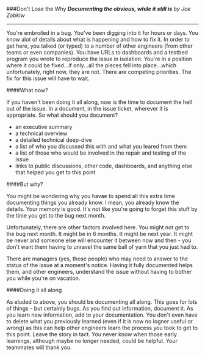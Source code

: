 ###Don't Lose the Why
**_Documenting the obvious, while it still is_**
*by Joe Zobkiw*

---

You're embroiled in a bug. You've been digging into it for hours or days. You know alot of details about what is happening and how to fix it. In order to get here, you talked (or typed) to a number of other engineers (from other teams or even companies). You have URLs to dashboards and a testbed program you wrote to reproduce the issue in isolation. You're in a position where it could be fixed...if only...all the pieces fell into place...which unfortunately, right now, they are not. There are competing priorities. The fix for this issue will have to wait.

####What now?

If you haven't been doing it all along, now is the time to document the hell out of the issue. In a document, in the issue ticket, wherever it is appropriate. So what should you document?

- an executive summary
- a technical overview
- a detailed technical deep-dive
- a list of who you discussed this with and what you leared from them
- a list of those who would be involved in the repair and testing of the issue
- links to public discussions, other code, dashboards, and anything else that helped you get to this point

####But why?

You might be wondering why you havae to spend all this extra time documenting things you already know. I mean, you already know the details. Your memory is good. It's not like you're going to forget this stuff by the time you get to the bug next month.

Unfortunately, there are other factors involved here. You might not get to the bug next month. It might be in 6 months. It might be next year. It might be never and someone else will encounter it between now and then - you don't want them having to unravel the same ball of yarn that you just had to.

There are managers (yes, those people) who may need to answer to the status of the issue at a moment's notice. Having it fully documented helps them, and other engineers, understand the issue without having to bother you while you're on vacation.

####Doing it all along

As eluded to above, you should be documenting all along. This goes for lots of things - but certainly bugs. As you find out information, document it. As you learn new information, add to your documentation. You don't even have to delete what you previously learned (even if it is now no logner useful or wrong) as this can help other engineers learn the process you took to get to this point. Leave the story in tact. You never know when those early learnings, although maybe no longer needed, could be helpful. Your teammates will thank you.
